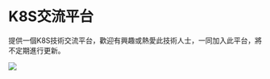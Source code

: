 # K8S交流平台
提供一個K8S技術交流平台，歡迎有興趣或熱愛此技術人士，一同加入此平台，將不定期進行更新。

![](https://blog.twnic.tw/wp-content/uploads/2_image026.png)


